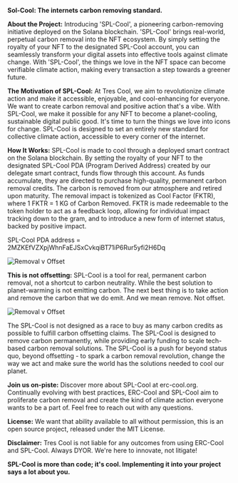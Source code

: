 **Sol-Cool: The internets carbon removing standard.**

**About the Project:**
Introducing 'SPL-Cool', a pioneering carbon-removing initiative deployed on the Solana blockchain. 'SPL-Cool' brings real-world, perpetual carbon removal into the NFT ecosystem.
By simply setting the royalty of your NFT to the designated SPL-Cool account, you can seamlessly transform your digital assets into effective tools against climate change. With 'SPL-Cool',
the things we love in the NFT space can become verifiable climate action, making every transaction a step towards a greener future. 

**The Motivation of SPL-Cool:**
At Tres Cool, we aim to revolutionize climate action and make it accessible, enjoyable, and cool-enhancing for everyone. We want to create carbon removal and positive action that's a vibe. With SPL-Cool, we make it possible for any NFT to become a planet-cooling, sustainable digital public good. It's time to turn the things we love into icons for change. SPL-Cool is designed to set an entirely new standard for collective climate action, accessible to every corner of the internet.

**How It Works:**
SPL-Cool is made to cool through a deployed smart contract on the Solana blockchain. By setting the royalty of your NFT to the designated SPL-Cool PDA (Program Derived Address) created by our delegate smart contract, funds flow through this account. As funds accumulate, they are directed to purchase high-quality, permanent carbon removal credits. The carbon is removed from our atmosphere and retired upon maturity. The removal impact is tokenized as Cool Factor (FKTR), where 1 FKTR = 1 KG of Carbon Removed. FKTR is made redeemable to the token holder to act as a feedback loop, allowing for individual impact tracking down to the gram, and to introduce a new form of internet status, backed by positive impact.

SPL-Cool PDA address = 2MZKEfVZXpjWhnFaEJSxCvkqiBT71iP6Rur5yfi2H6Dq

![Removal v Offset](https://github.com/Tres-cool/tres-cool-solana-contracts/blob/main/assets/spl-cool-illus.jpg)

**This is not offsetting:**
SPL-Cool is a tool for real, permanent carbon removal, not a shortcut to carbon neutrality. While the best solution to planet-warming is not emitting carbon. The next best thing is to take action and remove the carbon that we do emit. And we mean remove. Not offset.

![Removal v Offset](https://github.com/Tres-cool/ERC-Cool/assets/110139089/f36c9640-4bf4-481a-bccd-d12349c88f0d)

The SPL-Cool is not designed as a race to buy as many carbon credits as possible to fulfill carbon offsetting claims. The SPL-Cool is designed to remove carbon permanently, while providing early funding to scale tech-based carbon removal solutions. The SPL-Cool is a push for beyond status quo, beyond offsetting - to spark a carbon removal revolution, change the way we act and make sure the world has the solutions needed to cool our planet.

**Join us on-piste:**
Discover more about SPL-Cool at erc-cool.org. Continually evolving with best practices, ERC-Cool and SPL-Cool aim to proliferate carbon removal and create the kind of climate action everyone wants to be a part of. Feel free to reach out with any questions.

**License:**
We want that ability available to all without permission, this is an open source project, released under the MIT License.

**Disclaimer:**
Tres Cool is not liable for any outcomes from using ERC-Cool and SPL-Cool. Always DYOR. We're here to innovate, not litigate!

**SPL-Cool is more than code; it's cool. Implementing it into your project says a lot about you.**
